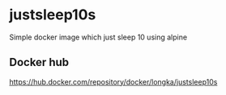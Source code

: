 # justsleep10s
Simple docker image which just sleep 10 using alpine

## Docker hub
https://hub.docker.com/repository/docker/longka/justsleep10s

